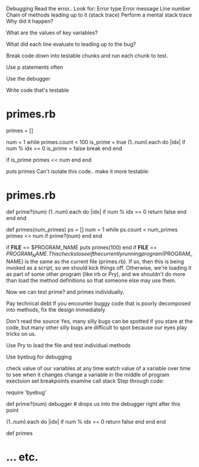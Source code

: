 Debugging
Read the error.. Look for:
Error type
Error message
Line number
Chain of methods leading up to it (stack trace)
Perform a mental stack trace
Why did it happen?

What are the values of key variables?

What did each line evaluate to leading up to the bug?

Break code down into testable chunks and run each chunk to test.

Use p statements often

Use the debugger

Write code that's testable

# primes.rb

primes = []

num = 1
while primes.count < 100
is_prime = true
(1..num).each do |idx|
if num % idx == 0
is_prime = false
break
end
end

if is_prime
primes << num
end
end

puts primes
Can't isolate this code.. make it more testable:

# primes.rb

def prime?(num)
(1..num).each do |idx|
if num % idx == 0
return false
end
end
end

def primes(num_primes)
ps = []
num = 1
while ps.count < num_primes
primes << num if prime?(num)
end
end

if **FILE** == $PROGRAM_NAME
  puts primes(100)
end
if __FILE__ == $PROGRAM_NAME. This checks to see if the currently running program ($PROGRAM_NAME) is the same as the current file (primes.rb). If so, then this is being invoked as a script, so we should kick things off. Otherwise, we're loading it as part of some other program (like irb or Pry), and we shouldn't do more than load the method definitions so that someone else may use them.

Now we can test prime? and primes individually.

Pay technical debt
If you encounter buggy code that is poorly decomposed into methods, fix the design immediately

Don't read the source
Yes, many silly bugs can be spotted if you stare at the code, but many other silly bugs are difficult to spot because our eyes play tricks on us.

Use Pry to load the file and test individual methods

Use byebug for debugging

check value of our variables at any time
watch value of a variable over time to see when it changes
change a variable in the middle of program exectuion
set breakpoints
examine call stack
Step through code:

require 'byebug'

def prime?(num)
debugger # drops us into the debugger right after this point

(1..num).each do |idx|
if num % idx == 0
return false
end
end
end

def primes

# ... etc.
